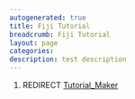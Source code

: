 ```yaml
---
autogenerated: true
title: Fiji Tutorial
breadcrumb: Fiji Tutorial
layout: page
categories: 
description: test description
---
```


1.  REDIRECT [Tutorial\_Maker](Tutorial_Maker)
